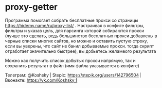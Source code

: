 # proxy-getter

Программа помогает собрать бесплатные прокси со страницы https://hidemy.name/ru/proxy-list/ .
Настраивая в конфиге фильтры, фильтры и указав цель, для парсинга которой собираются прокси (лучше это сделать, ведь большинство
бесплатных прокси добавлены в черные списки многих сайтов, но можно и оставить пустую строку, если вы уверены, что сайт не банил добываемые прокси.
тогда скрипт отработает значительно быстрее), вы добьетесь желамеого результата

Можно как получить список добытых прокси напрямую, так и сохранить результат в файл (имя файла указывается в конфиге)

Телеграм: @Koshsky | Stepic: https://stepik.org/users/142796504 | Вконакте: https://vk.com/Koshsky_1
